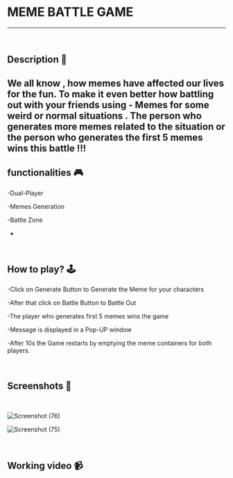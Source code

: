 # MEME BATTLE GAME 
---

<br>

## **Description 📃**
<!-- add your game description here  -->
We all know , how memes have affected our lives for the fun. To make it even better how battling out
with your friends using - Memes for some weird or normal situations . The person who generates more memes related to the situation or the person who generates
the first 5 memes wins this battle !!!
- 

## **functionalities 🎮**
<!-- add functionalities over here -->
-Dual-Player

-Memes Generation

-Battle Zone 

- 
<br>

## **How to play? 🕹️**
<!-- add the steps how to play games -->
-Click on Generate Button to Generate the Meme for your characters


-After that click on Battle Button to Battle Out


-The player who generates first 5  memes wins the game

-Message is displayed in a Pop-UP window

-After 10s the Game restarts by emptying the meme containers for both players.


<br>

## **Screenshots 📸**

<br>
<!-- add your screenshots like this -->
<!-- ![image](url) -->

![Screenshot (76)](https://github.com/sahaycodes/GameZone/assets/99585576/4e1e187a-ee96-45f1-ab9c-f64fe4c91bbd)

![Screenshot (75)](https://github.com/sahaycodes/GameZone/assets/99585576/ecf42280-52b1-40e9-b015-8ff14fd78c49)



<br>

## **Working video 📹**
<!-- add your working video over here -->
